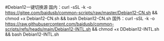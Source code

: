 #Debian12一键切换源
国内：curl -sSL -k -o https://gitee.com/baidusb/common-scripts/raw/master/Debian12-CN.sh && chmod +x Debian12-CN.sh && bash Debian12-CN.sh
国外：curl -sSL -k -o https://raw.githubusercontent.com/baidusb/common-scripts/refs/heads/main/Debian12-INTL.sh && chmod +x DDebian12-INTL.sh && bash Debian12-INTL.sh
